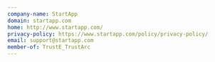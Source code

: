```yaml
---
company-name: StartApp
domain: startapp.com
home: http://www.startapp.com/
privacy-policy: https://www.startapp.com/policy/privacy-policy/
email: support@startapp.com
member-of: TrustE_TrustArc
---
```




